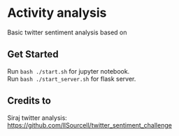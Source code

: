 # Activity analysis
Basic twitter sentiment analysis based on

## Get Started
Run ```bash ./start.sh``` for jupyter notebook.   
Run ```bash ./start_server.sh``` for flask server.  


## Credits to
Siraj twitter analysis: https://github.com/llSourcell/twitter_sentiment_challenge
